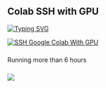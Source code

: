 ## __Colab SSH with GPU__
[![Typing SVG](https://readme-typing-svg.herokuapp.com?color=16D400&size=25&width=770&lines=1+Click+SSH+With+GPU)](https://git.io/typing-svg)

[![SSH Google Colab With GPU](https://colab.research.google.com/assets/colab-badge.svg)](https://colab.research.google.com/drive/10_MRbfruEYqrZU5xdBD10hII9bbsjobn?usp=sharing)
###
Running more than 6 hours

###
![](https://1.bp.blogspot.com/-y9Y3RURi3wg/YUSbxRPX4gI/AAAAAAAAD6w/Mcfb5Mm_64cJ2XffBHUYTRSix8QDOAu4ACLcBGAsYHQ/s0/RDP%2BColab%2B%25281%2529.gif)

###


###
###


